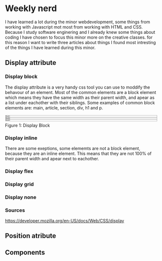 # Weekly nerd
I have learned a lot during the minor webdevelopment, some things from working with Javascript mot most from working with HTML and CSS. Because I study software enginering and I already knew some things about coding I have chosen to focus this minor more on the creative classes. for this reason I want to write three articles about things I found most intresting of the things I have learned during this minor.

## Display attribute
### Display block 
The display attribute is a very handy css tool you can use to moddify the behavour of an element. Most of the common elements are a block element which means they have the same width as their parent width, and apear as a list under eachother with their siblings. Some examples of common block elements are: main, article, section, div, h1 and p.

![display block](img/display-block.png)
Figure 1: Display Block

### Display inline
There are some exeptions, some elememts are not a block element, because they are an inline element. This means that they are not 100% of their parent width and apear next to eachother.  




### Display flex

### Display grid

### Display none

### Sources
https://developer.mozilla.org/en-US/docs/Web/CSS/display



## Position atribute

## Components
